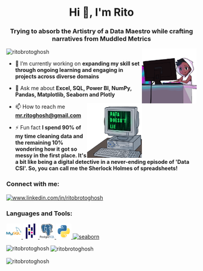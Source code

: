 <h1 align="center">Hi 👋, I'm Rito</h1>
<h3 align="center">Trying to absorb the Artistry of a Data Maestro while crafting narratives from Muddled Metrics</h3>

<img align="right" alt="Coding" width="145" src="https://github.com/ritobrotoghosh/ritobrotoghosh/blob/main/xero-code.gif">

<p align="left"> <img src="https://komarev.com/ghpvc/?username=ritobrotoghosh&label=Profile%20views&color=0e75b6&style=flat" alt="ritobrotoghosh" /> </p>

- 🔭 I’m currently working on **expanding my skill set through ongoing learning and engaging in projects across diverse domains**

- 💬 Ask me about **Excel, SQL, Power BI, NumPy, Pandas, Matplotlib, Seaborn and Plotly**

<img align="right" alt="Coding" width="145" src="https://github.com/ritobrotoghosh/ritobrotoghosh/blob/main/data-code.gif">

- 📫 How to reach me **mr.ritoghosh@gmail.com**

- ⚡ Fun fact **I spend 90% of my time cleaning data and the remaining 10% wondering how it got so messy in the first place. It's a bit like being a digital detective in a never-ending episode of 'Data CSI'. So, you can call me the Sherlock Holmes of spreadsheets!**

<h3 align="left">Connect with me:</h3>
<p align="left">
<a href="https://linkedin.com/in/ritobrotoghosh" target="blank"><img align="center" src="https://raw.githubusercontent.com/rahuldkjain/github-profile-readme-generator/master/src/images/icons/Social/linked-in-alt.svg" alt="www.linkedin.com/in/ritobrotoghosh" height="30" width="40" /></a>
</p>

<h3 align="left">Languages and Tools:</h3>
<p align="left"> <a href="https://www.mysql.com/" target="_blank" rel="noreferrer"> <img src="https://raw.githubusercontent.com/devicons/devicon/master/icons/mysql/mysql-original-wordmark.svg" alt="mysql" width="40" height="40"/> </a> <a href="https://pandas.pydata.org/" target="_blank" rel="noreferrer"> <img src="https://raw.githubusercontent.com/devicons/devicon/2ae2a900d2f041da66e950e4d48052658d850630/icons/pandas/pandas-original.svg" alt="pandas" width="40" height="40"/> </a> <a href="https://www.postgresql.org" target="_blank" rel="noreferrer"> <img src="https://raw.githubusercontent.com/devicons/devicon/master/icons/postgresql/postgresql-original-wordmark.svg" alt="postgresql" width="40" height="40"/> </a> <a href="https://www.python.org" target="_blank" rel="noreferrer"> <img src="https://raw.githubusercontent.com/devicons/devicon/master/icons/python/python-original.svg" alt="python" width="40" height="40"/> </a> <a href="https://seaborn.pydata.org/" target="_blank" rel="noreferrer"> <img src="https://seaborn.pydata.org/_images/logo-mark-lightbg.svg" alt="seaborn" width="40" height="40"/> </a> </p>

<p><img align="left" src="https://github-readme-stats.vercel.app/api/top-langs?username=ritobrotoghosh&show_icons=true&locale=en&layout=compact" alt="ritobrotoghosh" /></p>

<p>&nbsp;<img align="center" src="https://github-readme-stats.vercel.app/api?username=ritobrotoghosh&show_icons=true&locale=en" alt="ritobrotoghosh" /></p>

<p><img align="center" src="https://github-readme-streak-stats.herokuapp.com/?user=ritobrotoghosh&" alt="ritobrotoghosh" /></p>

